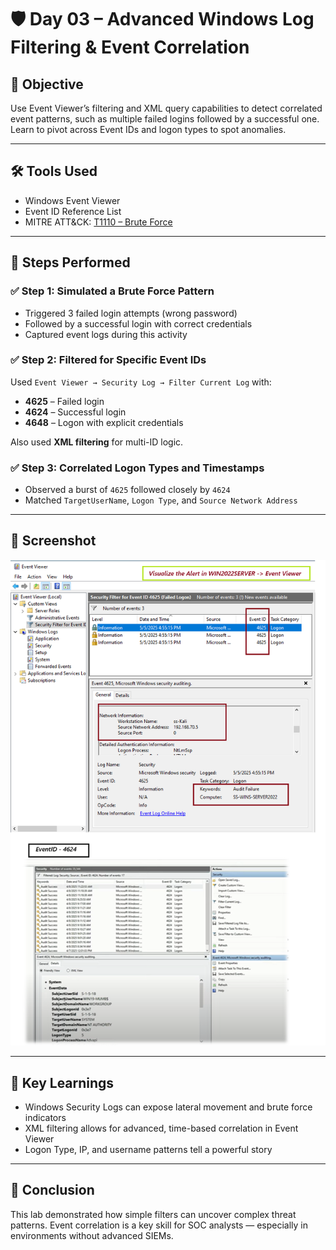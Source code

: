# 🛡️ Day 03 – Advanced Windows Log Filtering & Event Correlation

## 📌 Objective

Use Event Viewer’s filtering and XML query capabilities to detect correlated event patterns, such as multiple failed logins followed by a successful one. Learn to pivot across Event IDs and logon types to spot anomalies.

---

## 🛠️ Tools Used

- Windows Event Viewer
- Event ID Reference List
- MITRE ATT&CK: [T1110 – Brute Force](https://attack.mitre.org/techniques/T1110/)

---

## 🧪 Steps Performed

### ✅ Step 1: Simulated a Brute Force Pattern

- Triggered 3 failed login attempts (wrong password)
- Followed by a successful login with correct credentials
- Captured event logs during this activity

### ✅ Step 2: Filtered for Specific Event IDs

Used `Event Viewer → Security Log → Filter Current Log` with:
- **4625** – Failed login
- **4624** – Successful login
- **4648** – Logon with explicit credentials

Also used **XML filtering** for multi-ID logic.

### ✅ Step 3: Correlated Logon Types and Timestamps

- Observed a burst of `4625` followed closely by `4624`
- Matched `TargetUserName`, `Logon Type`, and `Source Network Address`

---

## 📸 Screenshot

<p align="center">
  <img src="../../Screenshots/Day03-EventID4624_Correlation.png" alt="Event Correlation Screenshot" width="600">
</p>

---

## 🧠 Key Learnings

- Windows Security Logs can expose lateral movement and brute force indicators
- XML filtering allows for advanced, time-based correlation in Event Viewer
- Logon Type, IP, and username patterns tell a powerful story

---

## 🎯 Conclusion

This lab demonstrated how simple filters can uncover complex threat patterns. Event correlation is a key skill for SOC analysts — especially in environments without advanced SIEMs.